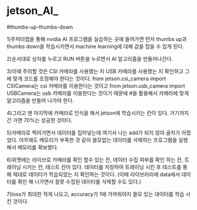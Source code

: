 # jetson_AI_
#thumbs-up-thumbs-down

1)주피터랩을 통해 nvidia AI 프로그램을 실습하는 곳에 들어가면 먼저 thumbs up과 thumbs down을 학습시키면서 machine learning에 대해 감을 잡을 수 있게 된다.

2)순서대로 상자를 누르고 RUN 버튼을 누르면서 AI 알고리즘을 만들어나간다.

3)이때 주의할 것은 CSI 카메라를 사용했는 지 USB 카메라를 사용했는 지 확인하고 그에 맞게 코드를 조정해야 한다는 것이다.
  from jetson.csi_camera import CSICamera는 csi 카메라를 이용한다는 것이고
  from jetson.usb_camera import USBCamera는 usb 카메라를 이용한다는 것이기 때문에 #을 활용해서 카메라에 맞게 알고리즘을 만들어 나가야 한다.
  
4)그리고 맨 마지막에 카메라로 인식을 해서 jetson에 학습시키는 칸이 있다. 거기까지 간 거면 70%는 성공한 것이다.

5)카메라로 찍어가면서 데이터를 집어넣는데 여기서 나는 add가 되지 않아 골치가 아팠었다. 아무래도 메모리가 부족한 것 같아 쓸모없는 데이터를 삭제하는 프로그램을 실행해서 메모리를 확보했다.

6)위젯에는 라이브로 카메라를 확인 할수 있는 칸, 데이터 수집 여부를 확인 하는 칸, 트레이닝 시키는 칸, 테스트 칸이 있다. 데이터를 저장하여 트레이닝 시킨 후 테스트를 통해 제대로 데이터가 학습되었는 지 확인하는 것이다.
  (이때 라이브러리에 data에서 데이터를 확인 해 나가면서 잘못 수집된 데이터를 삭제할 수도 있다.)

7)loss가 최대한 적게 나오고, accuracy가 1에 가까워야지 쓸모 있는 데이터를 학습 시킨 것이다.
